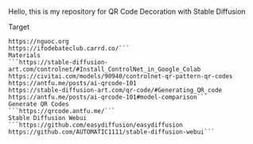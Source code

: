 Hello, this is my repository for QR Code Decoration with Stable Diffusion

Target
```https://docs.google.com/document/d/1ZA902L985S1BGNSP4mvclzThlIMLakt2UiCm2BRbxRo/edit
https://nguoc.org
https://ifodebateclub.carrd.co/```
Materials
```https://stable-diffusion-art.com/controlnet/#Install_ControlNet_in_Google_Colab
https://civitai.com/models/90940/controlnet-qr-pattern-qr-codes
https://antfu.me/posts/ai-qrcode-101
https://stable-diffusion-art.com/qr-code/#Generating_QR_code
https://antfu.me/posts/ai-qrcode-101#model-comparison```
Generate QR Codes
```https://qrcode.antfu.me/```
Stable Diffusion Webui
```https://github.com/easydiffusion/easydiffusion
https://github.com/AUTOMATIC1111/stable-diffusion-webui```